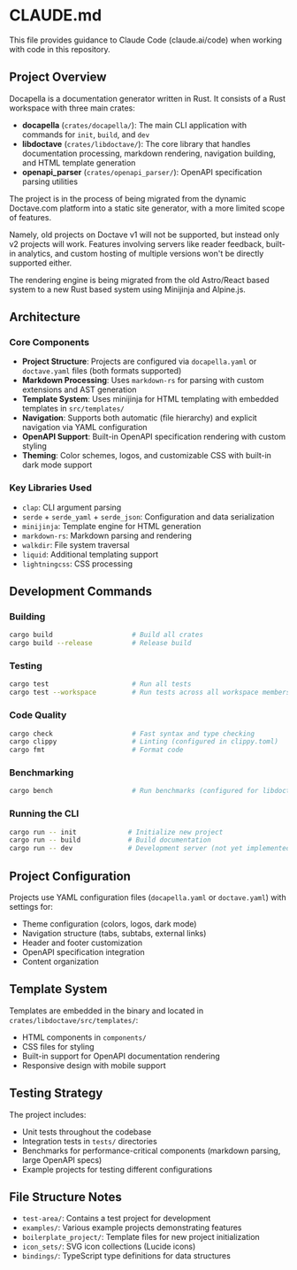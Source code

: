 # CLAUDE.md

This file provides guidance to Claude Code (claude.ai/code) when working with code in this repository.

## Project Overview

Docapella is a documentation generator written in Rust. It consists of a Rust workspace with three main crates:

- **docapella** (`crates/docapella/`): The main CLI application with commands for `init`, `build`, and `dev`
- **libdoctave** (`crates/libdoctave/`): The core library that handles documentation processing, markdown rendering, navigation building, and HTML template generation
- **openapi_parser** (`crates/openapi_parser/`): OpenAPI specification parsing utilities

The project is in the process of being migrated from the dynamic Doctave.com platform into a static site generator, with a more limited scope of features.

Namely, old projects on Doctave v1 will not be supported, but instead only v2 projects will work. Features involving servers like reader feedback, built-in analytics, and custom hosting of multiple versions won't be directly supported either.

The rendering engine is being migrated from the old Astro/React based system to a new Rust based system using Minijinja and Alpine.js.

## Architecture

### Core Components

- **Project Structure**: Projects are configured via `docapella.yaml` or `doctave.yaml` files (both formats supported)
- **Markdown Processing**: Uses `markdown-rs` for parsing with custom extensions and AST generation
- **Template System**: Uses minijinja for HTML templating with embedded templates in `src/templates/`
- **Navigation**: Supports both automatic (file hierarchy) and explicit navigation via YAML configuration
- **OpenAPI Support**: Built-in OpenAPI specification rendering with custom styling
- **Theming**: Color schemes, logos, and customizable CSS with built-in dark mode support

### Key Libraries Used

- `clap`: CLI argument parsing
- `serde` + `serde_yaml` + `serde_json`: Configuration and data serialization
- `minijinja`: Template engine for HTML generation
- `markdown-rs`: Markdown parsing and rendering
- `walkdir`: File system traversal
- `liquid`: Additional templating support
- `lightningcss`: CSS processing

## Development Commands

### Building
```bash
cargo build                    # Build all crates
cargo build --release          # Release build
```

### Testing
```bash
cargo test                     # Run all tests
cargo test --workspace         # Run tests across all workspace members
```

### Code Quality
```bash
cargo check                    # Fast syntax and type checking
cargo clippy                   # Linting (configured in clippy.toml)
cargo fmt                      # Format code
```

### Benchmarking
```bash
cargo bench                    # Run benchmarks (configured for libdoctave)
```

### Running the CLI
```bash
cargo run -- init             # Initialize new project
cargo run -- build            # Build documentation
cargo run -- dev              # Development server (not yet implemented)
```

## Project Configuration

Projects use YAML configuration files (`docapella.yaml` or `doctave.yaml`) with settings for:
- Theme configuration (colors, logos, dark mode)
- Navigation structure (tabs, subtabs, external links)
- Header and footer customization
- OpenAPI specification integration
- Content organization

## Template System

Templates are embedded in the binary and located in `crates/libdoctave/src/templates/`:
- HTML components in `components/`
- CSS files for styling
- Built-in support for OpenAPI documentation rendering
- Responsive design with mobile support

## Testing Strategy

The project includes:
- Unit tests throughout the codebase
- Integration tests in `tests/` directories
- Benchmarks for performance-critical components (markdown parsing, large OpenAPI specs)
- Example projects for testing different configurations

## File Structure Notes

- `test-area/`: Contains a test project for development
- `examples/`: Various example projects demonstrating features
- `boilerplate_project/`: Template files for new project initialization
- `icon_sets/`: SVG icon collections (Lucide icons)
- `bindings/`: TypeScript type definitions for data structures
